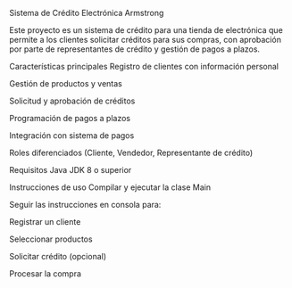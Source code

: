 Sistema de Crédito Electrónica Armstrong

Este proyecto es un sistema de crédito para una tienda de electrónica que permite a los clientes solicitar créditos para sus compras, con aprobación por parte de representantes de crédito y gestión de pagos a plazos.

Características principales
Registro de clientes con información personal

Gestión de productos y ventas

Solicitud y aprobación de créditos

Programación de pagos a plazos

Integración con sistema de pagos

Roles diferenciados (Cliente, Vendedor, Representante de crédito)

Requisitos
Java JDK 8 o superior



Instrucciones de uso
Compilar y ejecutar la clase Main

Seguir las instrucciones en consola para:

Registrar un cliente

Seleccionar productos

Solicitar crédito (opcional)

Procesar la compra
